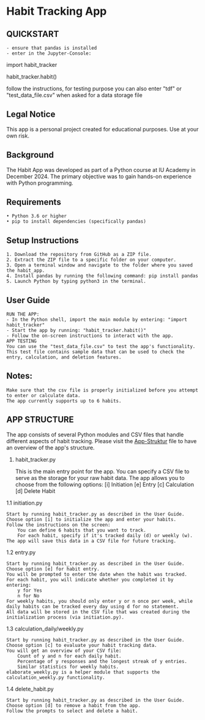 # Habit Tracking App

## QUICKSTART 
    - ensure that pandas is installed
    - enter in the Jupyter-Console:


import habit_tracker

habit_tracker.habit()

follow the instructions, for testing purpose you can also enter "tdf" or "test_data_file.csv"
    when asked for a data storage file

## Legal Notice
This app is a personal project created for educational purposes. Use at your own risk.
## Background
The Habit App was developed as part of a Python course at IU Academy in December 2024. The primary objective was to gain hands-on experience with Python programming.
## Requirements
    • Python 3.6 or higher
    • pip to install dependencies (specifically pandas)

## Setup Instructions
    1. Download the repository from GitHub as a ZIP file.
    2. Extract the ZIP file to a specific folder on your computer.
    3. Open a terminal window and navigate to the folder where you saved the habit_app.
    4. Install pandas by running the following command: pip install pandas
    5. Launch Python by typing python3 in the terminal.
## User Guide
    RUN THE APP:
	- In the Python shell, import the main module by entering: "import habit_tracker"
	- Start the app by running: "habit_tracker.habit()"
    - Follow the on-screen instructions to interact with the app.
    APP TESTING
    You can use the "test_data_file.csv" to test the app's functionality. This test file contains sample data that can be used to check the entry, calculation, and deletion features.

## Notes:
    Make sure that the csv file is properly initialized before you attempt to enter or calculate data.
    The app currently supports up to 6 habits.

## APP STRUCTURE

The app consists of several Python modules and CSV files that handle different aspects of habit tracking. Please visit the [App-Struktur](./structure.txt) file to have an overview of the app's structure.



1. habit_tracker.py

    This is the main entry point for the app.
    You can specify a CSV file to serve as the storage for your raw habit data.
    The app allows you to choose from the following options:
        [i] Initiation
        [e] Entry
        [c] Calculation
        [d] Delete Habit

1.1 initiation.py

    Start by running habit_tracker.py as described in the User Guide.
    Choose option [i] to initialize the app and enter your habits.
    Follow the instructions on the screen:
        You can define 6 habits that you want to track.
        For each habit, specify if it's tracked daily (d) or weekly (w).
    The app will save this data in a CSV file for future tracking.

1.2 entry.py
    
    Start by running habit_tracker.py as described in the User Guide.
    Choose option [e] for habit entry.
    You will be prompted to enter the date when the habit was tracked.
    For each habit, you will indicate whether you completed it by entering:
        y for Yes
        n for No
    For weekly habits, you should only enter y or n once per week, while daily habits can be tracked every day using d for no statement.
    All data will be stored in the CSV file that was created during the initialization process (via initiation.py).

1.3 calculation_daily/weekly.py

    Start by running habit_tracker.py as described in the User Guide.
    Choose option [c] to evaluate your habit tracking data.
    You will get an overview of your CSV file:
        Count of y and n for each daily habit.
        Percentage of y responses and the longest streak of y entries.
        Similar statistics for weekly habits.
    elaborate_weekly.py is a helper module that supports the calculation_weekly.py functionality.

1.4 delete_habit.py

    Start by running habit_tracker.py as described in the User Guide.
    Choose option [d] to remove a habit from the app.
    Follow the prompts to select and delete a habit.


```python

```
